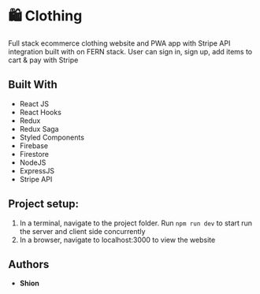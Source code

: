 # :shopping: Clothing

Full stack ecommerce clothing website and PWA app with Stripe API integration built with on FERN stack.
User can sign in, sign up, add items to cart & pay with Stripe

## Built With

- React JS
- React Hooks
- Redux
- Redux Saga
- Styled Components
- Firebase
- Firestore
- NodeJS
- ExpressJS
- Stripe API

## Project setup:

1. In a terminal, navigate to the project folder. Run `npm run dev` to start run the server and client side concurrently
2. In a browser, navigate to localhost:3000 to view the website

## Authors

- **Shion**
